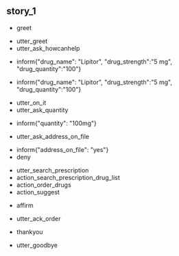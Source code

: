 ## story_1
* greet
 - utter_greet
 - utter_ask_howcanhelp
* inform{"drug_name": "Lipitor", "drug_strength":"5 mg", "drug_quantity":"100"}
 
* inform{"drug_name": "Lipitor", "drug_strength":"5 mg", "drug_quantity":"100"}
 - utter_on_it
 - utter_ask_quantity
* inform{"quantity": "100mg"}
 - utter_ask_address_on_file
* inform{"address_on_file": "yes"}
* deny
 - utter_search_prescription
 - action_search_prescription_drug_list
 - action_order_drugs
 - action_suggest
* affirm
 - utter_ack_order
* thankyou
 - utter_goodbye